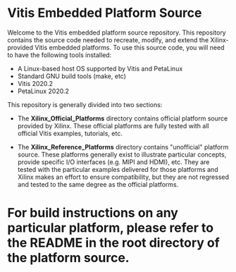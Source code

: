 # Vitis Embedded Platform Source

Welcome to the Vitis embedded platform source repository. This repository contains the
source code needed to recreate, modify, and extend the Xilinx-provided Vitis embedded
platforms. To use this source code, you will need to have the following tools installed:

- A Linux-based host OS supported by Vitis and PetaLinux
- Standard GNU build tools (make, etc)
- Vitis 2020.2
- PetaLinux 2020.2

This repository is generally divided into two sections:

- The **Xilinx_Official_Platforms** directory contains official platform source provided by
  Xilinx. These official platforms are fully tested with all official Vitis examples, tutorials,
  etc.

- The **Xilinx_Reference_Platforms** directory contains "unofficial" platform source. These
  platforms generally exist to illustrate particular concepts, provide specific I/O interfaces
  (e.g. MIPI and HDMI), etc. They are tested with the particular examples delivered for those
  platforms and Xilinx makes an effort to ensure compatibility, but they are not regressed
  and tested to the same degree as the official platforms.

For build instructions on any particular platform, please refer to the README in the root
directory of the platform source.
=======
